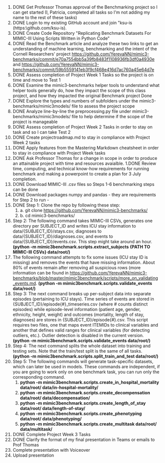 1. DONE Get Professor Thomas approval of the Benchmarking project	so I can get started (I, Patricia, completed all tasks so I'm not adding my name to the rest of these tasks)
1. DONE Login to my existing GitHub account and join "ksu-is (https:\\github.com/ksu-is).
1. DONE Create Code Repository "Replicating Benchmark Datasets For MIMIC-III Using Scripts Written in Python Code"
1. DONE Read the  Benchmark article and analyze these two links to get an understanding of machine learning, benchmarking and the intent of the Cornell Researchers' project https://github.com/YerevaNN/mimic3-benchmarks/commit/e70a7554bb5a39fb8483f1108936fb3df0a4930e  and	
https://github.com/YerevaNN/mimic3-benchmarks/commit/59b5559141eb3f9cf468e416d7ac760a45e64d7e	
1. DONE Assess completion of Project Week 1 Tasks so the project is on time and move to Test 1 
1. DONE Examine the mimic3-benchmarks helper tools 	to understand what helper tools generally do, how they impact the scope of this class project, and how they impacted the original Benchmark project	Done
1. DONE Explore the types and numbers of subfolders under the  mimic3-benchmarks/mimic3models/ file to assess the project scope
1. DONE Analyze line-by-line the preprocessing.py file under mimic3-benchmarks/mimic3models/ file	to help determine if the scope of the project is manageable
1. DONE Assess completion of Project Week 2 Tasks in order to stay on task and so I can take Test 2
1. DONE Create projectroadmap.md to stay in compliance with Project Week 2 tasks
1. DONE Apply features from the Mastering Markdown cheatsheet 	in order to stay in compliance with Project Week tasks 
1. DONE Ask Professor Thomas for a change in scope	in order to produce an attainable project with time and resources avaialble. 
1.DONE Review time, computing, and technical know-how requirements  for running benchmark and making a powerpoint to create a plan for 3 July completion. 
1. DONE Download MIMIC-III .csv files	so Steps 1-6 benchmarking steps can be done
1. DONE Download packages numpy and pandas - they are requirements for Step 2 to run - 
1. DONE Step 1: Clone the repo by following these step:
    1. a. git clone https://github.com/YerevaNN/mimic3-benchmarks/
    1. b. cd mimic3-benchmarks/
1. Step 2: The following command takes MIMIC-III CSVs, generates one directory per SUBJECT_ID and writes ICU stay information to data/{SUBJECT_ID}/stays.csv, diagnoses to data/{SUBJECT_ID}/diagnoses.csv, and events to data/{SUBJECT_ID}/events.csv. This step might take around an hour. **(python -m mimic3benchmark.scripts.extract_subjects {PATH TO MIMIC-III CSVs} data/root/)**
1. The following command attempts to fix some issues (ICU stay ID is missing) and removes the events that have missing information. About 80% of events remain after removing all suspicious rows (more information can be found in https://github.com/YerevaNN/mimic3-benchmarks/blob/master/mimic3benchmark/scripts/more_on_validating_events.md. **(python -m mimic3benchmark.scripts.validate_events data/root/)**
1. Step 3: The next command breaks up per-subject data into separate episodes (pertaining to ICU stays). Time series of events are stored in {SUBJECT_ID}/episode{#}_timeseries.csv (where # counts distinct episodes) while episode-level information (patient age, gender, ethnicity, height, weight) and outcomes (mortality, length of stay, diagnoses) are stores in {SUBJECT_ID}/episode{#}.csv. This script requires two files, one that maps event ITEMIDs to clinical variables and another that defines valid ranges for clinical variables (for detecting outliers, etc.). Outlier detection is disabled in the current version. **(python -m mimic3benchmark.scripts.validate_events data/root/)**
1. Step 4: The next command splits the whole dataset into training and testing sets. Note that the train/test split is the same of all tasks. **(python -m mimic3benchmark.scripts.split_train_and_test data/root/)**
1. Step 5: The following commands will generate task-specific datasets, which can later be used in models. These commands are independent, if you are going to work only on one benchmark task, you can run only the corresponding command.
    1. **python -m mimic3benchmark.scripts.create_in_hospital_mortality data/root/ data/in-hospital-mortality/**
    1. **python -m mimic3benchmark.scripts.create_decompensation data/root/ data/decompensation/**
    1. **python -m mimic3benchmark.scripts.create_length_of_stay data/root/ data/length-of-stay/**
    1. **python -m mimic3benchmark.scripts.create_phenotyping data/root/ data/phenotyping/**
    1. **python -m mimic3benchmark.scripts.create_multitask data/root/ data/multitask/**
18. DONE Complete Project Week 3 Tasks 
19. DONE Clarify the format of my final presentation in Teams or emails to Prof Thomas
20. Complete presentation with Voiceover
21. Upload presentation
